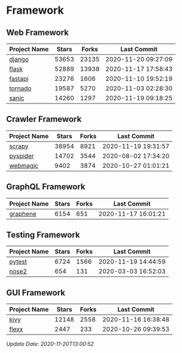 # Framework

## Web Framework
| Project Name | Stars | Forks | Last Commit |
| ------------ | ----- | ----- | ----------- |
| [django](https://github.com/django/django) | 53653 | 23135 | 2020-11-20 09:27:09 |
| [flask](https://github.com/pallets/flask) | 52889 | 13938 | 2020-11-17 17:58:43 |
| [fastapi](https://github.com/tiangolo/fastapi) | 23276 | 1606 | 2020-11-10 19:52:19 |
| [tornado](https://github.com/tornadoweb/tornado) | 19587 | 5270 | 2020-11-03 02:28:30 |
| [sanic](https://github.com/huge-success/sanic) | 14260 | 1297 | 2020-11-19 09:18:25 |

## Crawler Framework
| Project Name | Stars | Forks | Last Commit |
| ------------ | ----- | ----- | ----------- |
| [scrapy](https://github.com/scrapy/scrapy) | 38954 | 8921 | 2020-11-19 19:31:57 |
| [pyspider](https://github.com/binux/pyspider) | 14702 | 3544 | 2020-08-02 17:34:20 |
| [webmagic](https://github.com/code4craft/webmagic) | 9402 | 3874 | 2020-10-27 01:01:21 |

## GraphQL Framework
| Project Name | Stars | Forks | Last Commit |
| ------------ | ----- | ----- | ----------- |
| [graphene](https://github.com/graphql-python/graphene) | 6154 | 651 | 2020-11-17 16:01:21 |

## Testing Framework
| Project Name | Stars | Forks | Last Commit |
| ------------ | ----- | ----- | ----------- |
| [pytest](https://github.com/pytest-dev/pytest) | 6724 | 1566 | 2020-11-19 14:44:59 |
| [nose2](https://github.com/nose-devs/nose2) | 654 | 131 | 2020-03-03 16:52:03 |

## GUI Framework
| Project Name | Stars | Forks | Last Commit |
| ------------ | ----- | ----- | ----------- |
| [kivy](https://github.com/kivy/kivy) | 12148 | 2558 | 2020-11-16 16:38:48 |
| [flexx](https://github.com/flexxui/flexx) | 2447 | 233 | 2020-10-26 09:39:53 |

*Update Date: 2020-11-20T13:00:52*